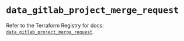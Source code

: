 # `data_gitlab_project_merge_request`

Refer to the Terraform Registry for docs: [`data_gitlab_project_merge_request`](https://registry.terraform.io/providers/gitlabhq/gitlab/17.5.0/docs/data-sources/project_merge_request).

